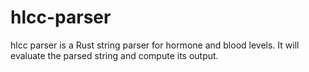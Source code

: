 # hlcc-parser

hlcc parser is a Rust string parser for hormone and blood levels. It will evaluate the parsed string and compute its output.
